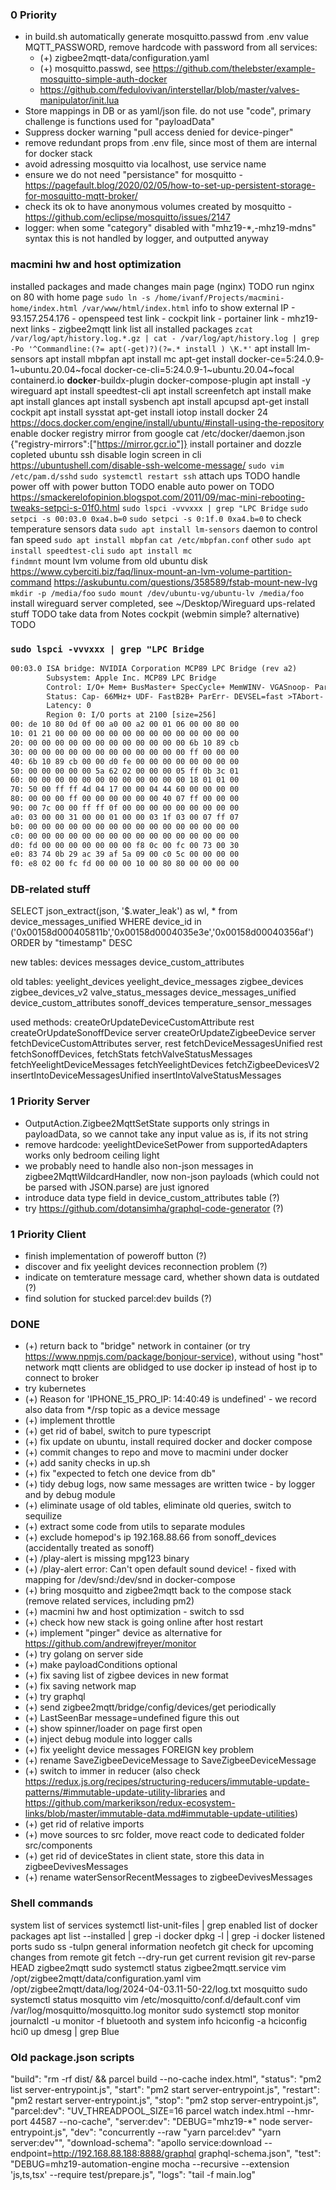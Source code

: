 
### 0 Priority

- in build.sh automatically generate mosquitto.passwd from .env value MQTT_PASSWORD, remove hardcode with password from all services:
    - (+) zigbee2mqtt-data/configuration.yaml
    - (+) mosquitto.passwd, see https://github.com/thelebster/example-mosquitto-simple-auth-docker
    - https://github.com/fedulovivan/interstellar/blob/master/valves-manipulator/init.lua
- Store mappings in DB or as yaml/json file. do not use "code", primary challenge is functions used for "payloadData"
- Suppress docker warning "pull access denied for device-pinger"
- remove redundant props from .env file, since most of them are internal for docker stack
- avoid adressing mosquitto via localhost, use service name
- ensure we do not need "persistance" for mosquitto - https://pagefault.blog/2020/02/05/how-to-set-up-persistent-storage-for-mosquitto-mqtt-broker/
- check its ok to have anonymous volumes created by mosquitto - https://github.com/eclipse/mosquitto/issues/2147
- logger: when some "category" disabled with "mhz19-*,-mhz19-mdns" syntax this is not handled by logger, and outputted anyway

### macmini hw and host optimization

installed packages and made changes
    main page (nginx)
        TODO run nginx on 80 with home page
        `sudo ln -s /home/ivanf/Projects/macmini-home/index.html /var/www/html/index.html`
        info to show external IP
            - 93.157.254.176
            - openspeed test link
            - cockpit link
            - portainer link
            - mhz19-next links
            - zigbee2mqtt link
    list all installed packages
        `zcat /var/log/apt/history.log.*.gz | cat - /var/log/apt/history.log | grep -Po '^Commandline:(?= apt(-get)?)(?=.* install ) \K.*'`
            apt install lm-sensors
            apt install mbpfan
            apt install mc
            apt-get install docker-ce=5:24.0.9-1~ubuntu.20.04~focal docker-ce-cli=5:24.0.9-1~ubuntu.20.04~focal containerd.io **docker**-buildx-plugin docker-compose-plugin
            apt install -y wireguard
            apt install speedtest-cli
            apt install screenfetch
            apt install make
            apt install glances
            apt install sysbench
            apt install apcupsd
            apt-get install cockpit
            apt install sysstat
            apt-get install iotop
    install docker 24
        https://docs.docker.com/engine/install/ubuntu/#install-using-the-repository
    enable docker registry mirror from google
        cat /etc/docker/daemon.json
        {"registry-mirrors":["https://mirror.gcr.io"]}
    install portainer and dozzle
        copleted
    ubuntu ssh disable login screen in cli
        https://ubuntushell.com/disable-ssh-welcome-message/
        `sudo vim /etc/pam.d/sshd`
        `sudo systemctl restart ssh`
    attach ups
        TODO
    handle power off with power button
        TODO
    enable auto power on
        TODO
        https://smackerelofopinion.blogspot.com/2011/09/mac-mini-rebooting-tweaks-setpci-s-01f0.html
        `sudo lspci -vvvxxx | grep "LPC Bridge`
        `sudo setpci -s 00:03.0 0xa4.b=0`
        `sudo setpci -s 0:1f.0 0xa4.b=0`
    to check temperature sensors data
        `sudo apt install lm-sensors`
    daemon to control fan speed
        `sudo apt install mbpfan` 
        `cat /etc/mbpfan.conf`
    other
        `sudo apt install speedtest-cli`
        `sudo apt install mc`   
        `findmnt`
    mount lvm volume from old ubuntu disk
        https://www.cyberciti.biz/faq/linux-mount-an-lvm-volume-partition-command
        https://askubuntu.com/questions/358589/fstab-mount-new-lvg
        `mkdir -p /media/foo`
        `sudo mount /dev/ubuntu-vg/ubuntu-lv /media/foo`
    install wireguard server
        completed, see ~/Desktop/Wireguard
    ups-related stuff
        TODO take data from Notes
    cockpit (webmin simple? alternative)
        TODO

### `sudo lspci -vvvxxx | grep "LPC Bridge`
```txt
00:03.0 ISA bridge: NVIDIA Corporation MCP89 LPC Bridge (rev a2)
        Subsystem: Apple Inc. MCP89 LPC Bridge
        Control: I/O+ Mem+ BusMaster+ SpecCycle+ MemWINV- VGASnoop- ParErr- Stepping- SERR- FastB2B- DisINTx-
        Status: Cap- 66MHz+ UDF- FastB2B+ ParErr- DEVSEL=fast >TAbort- <TAbort- <MAbort- >SERR- <PERR- INTx-
        Latency: 0
        Region 0: I/O ports at 2100 [size=256]
00: de 10 80 0d 0f 00 a0 00 a2 00 01 06 00 00 80 00
10: 01 21 00 00 00 00 00 00 00 00 00 00 00 00 00 00
20: 00 00 00 00 00 00 00 00 00 00 00 00 6b 10 89 cb
30: 00 00 00 00 00 00 00 00 00 00 00 00 ff 00 00 00
40: 6b 10 89 cb 00 00 d0 fe 00 00 00 00 00 00 00 00
50: 00 00 00 00 00 5a 62 02 00 00 00 05 ff 0b 3c 01
60: 00 00 00 00 00 00 00 00 00 00 00 00 18 01 01 00
70: 50 00 ff ff 4d 04 17 00 00 04 44 60 00 00 00 00
80: 00 00 00 ff 00 00 00 00 00 00 40 07 ff 00 00 00
90: 00 7c 00 00 ff ff 0f 00 00 00 00 00 00 00 00 00
a0: 03 00 00 31 00 00 01 00 00 03 1f 03 00 07 ff 07
b0: 00 00 00 00 00 00 00 00 00 00 00 00 00 00 00 00
c0: 00 00 00 00 00 00 00 00 00 00 00 00 00 00 00 00
d0: fd 00 00 00 00 00 00 00 f8 0c 00 fc 00 73 00 30
e0: 83 74 0b 29 ac 39 af 5a 09 00 c0 5c 00 00 00 00
f0: e8 02 00 fc fd 00 00 00 10 00 80 80 00 00 00 00
```

### DB-related stuff

SELECT json_extract(json, '$.water_leak') as wl, * from device_messages_unified WHERE device_id in ('0x00158d000405811b','0x00158d0004035e3e','0x00158d00040356af') ORDER by "timestamp" DESC 

new tables:
    devices
    messages
    device_custom_attributes

old tables:
    yeelight_devices
    yeelight_device_messages
    zigbee_devices
    zigbee_devices_v2
    valve_status_messages
    device_messages_unified
    device_custom_attributes
    sonoff_devices
    temperature_sensor_messages

used methods:
    createOrUpdateDeviceCustomAttribute rest
    createOrUpdateSonoffDevice server
    createOrUpdateZigbeeDevice server
    fetchDeviceCustomAttributes server, rest
    fetchDeviceMessagesUnified rest
    fetchSonoffDevices,
    fetchStats
    fetchValveStatusMessages
    fetchYeelightDeviceMessages
    fetchYeelightDevices
    fetchZigbeeDevicesV2
    insertIntoDeviceMessagesUnified
    insertIntoValveStatusMessages

### 1 Priority Server
- OutputAction.Zigbee2MqttSetState supports only strings in payloadData, so we cannot take any input value as is, if its not string
- remove hardcode: yeelightDeviceSetPower from supportedAdapters works only bedroom ceiling light
- we probably need to handle also non-json messages in zigbee2MqttWildcardHandler, now non-json payloads (which could not be parsed with JSON.parse) are just ignored
- introduce data type field in device_custom_attributes table (?)
- try https://github.com/dotansimha/graphql-code-generator (?)

### 1 Priority Client
- finish implementation of poweroff button (?)
- discover and fix yeelight devices reconnection problem (?)
- indicate on temterature message card, whether shown data is outdated (?)
- find solution for stucked parcel:dev builds (?)

### DONE
- (+) return back to "bridge" network in container (or try https://www.npmjs.com/package/bonjour-service), without using "host" network mqtt clients are oblidged to use docker ip instead of host ip to connect to broker
- try kubernetes
- (+) Reason for 'IPHONE_15_PRO_IP: 14:40:49 is undefined' - we record also data from */rsp topic as a device message
- (+) implement throttle
- (+) get rid of babel, switch to pure typescript
- (+) fix update on ubuntu, install required docker and docker compose
- (+) commit changes to repo and move to macmini under docker
- (+) add sanity checks in up.sh
- (+) fix "expected to fetch one device from db"
- (+) tidy debug logs, now same messages are written twice - by logger and by debug module
- (+) eliminate usage of old tables, eliminate old queries, switch to sequilize
- (+) extract some code from utils to separate modules
- (+) exclude homepod's ip 192.168.88.66 from sonoff_devices (accidentally treated as sonoff)
- (+) /play-alert is missing mpg123 binary
- (+) /play-alert error: Can't open default sound device! - fixed with mapping for /dev/snd:/dev/snd in docker-compose
- (+) bring mosquitto and zigbee2mqtt back to the compose stack (remove related services, including pm2)
- (+) macmini hw and host optimization - switch to ssd
- (+) check how new stack is going online after host restart
- (+) implement "pinger" device as alternative for https://github.com/andrewjfreyer/monitor
- (+) try golang on server side
- (+) make payloadConditions optional
- (+) fix saving list of zigbee devices in new format
- (+) fix saving network map
- (+) try graphql
- (+) send zigbee2mqtt/bridge/config/devices/get periodically
- (+) LastSeenBar message=undefined figure this out
- (+) show spinner/loader on page first open
- (+) inject debug module into logger calls
- (+) fix yeelight device messages FOREIGN key problem
- (+) rename SaveZigbeeDeviceMessage to SaveZigbeeDeviceMessage
- (+) switch to immer in reducer (also check https://redux.js.org/recipes/structuring-reducers/immutable-update-patterns/#immutable-update-utility-libraries and https://github.com/markerikson/redux-ecosystem-links/blob/master/immutable-data.md#immutable-update-utilities)
- (+) get rid of relative imports
- (+) move sources to src folder, move react code to dedicated folder src/components
- (+) get rid of deviceStates in client state, store this data in zigbeeDevivesMessages
- (+) rename waterSensorRecentMessages to zigbeeDevivesMessages

### Shell commands
system
    list of services
        systemctl list-unit-files | grep enabled
    list of docker packages
        apt list --installed | grep -i docker
        dpkg -l | grep -i docker
    listened ports
        sudo ss -tulpn
    general information
        neofetch
git
    check for upcoming changes from remote
        git fetch --dry-run
    get current revision
        git rev-parse HEAD
zigbee2mqtt
    sudo systemctl status zigbee2mqtt.service
    vim /opt/zigbee2mqtt/data/configuration.yaml
    vim /opt/zigbee2mqtt/data/log/2024-04-03.11-50-22/log.txt
mosquitto
    sudo systemctl status mosquitto
    vim /etc/mosquitto/conf.d/default.conf
    vim /var/log/mosquitto/mosquitto.log
monitor
    sudo systemctl stop monitor
    journalctl -u monitor -f
bluetooth and system info
    hciconfig -a
    hciconfig hci0 up
    dmesg | grep Blue

### Old package.json scripts
"build": "rm -rf dist/ && parcel build --no-cache index.html",
"status": "pm2 list server-entrypoint.js",
"start": "pm2 start server-entrypoint.js",
"restart": "pm2 restart server-entrypoint.js",
"stop": "pm2 stop server-entrypoint.js",
"parcel:dev": "UV_THREADPOOL_SIZE=16 parcel watch index.html --hmr-port 44587 --no-cache",
"server:dev": "DEBUG=\"mhz19-*\" node server-entrypoint.js",
"dev": "concurrently --raw \"yarn parcel:dev\" \"yarn server:dev\"",
"download-schema": "apollo service:download --endpoint=http://192.168.88.188:8888/graphql graphql-schema.json",
"test": "DEBUG=mhz19-automation-engine mocha --recursive --extension 'js,ts,tsx' --require test/prepare.js",
"logs": "tail -f main.log"
